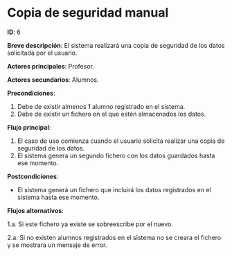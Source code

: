 # Copia de seguridad manual

**ID**: 6

**Breve descripción**: El sistema realizará una copia de seguridad de los datos solicitada por el usuario.


**Actores principales**: Profesor.

**Actores secundarios**: Alumnos.


**Precondiciones**: 

1. Debe de existir almenos 1 alumno registrado en el sistema.
2. Debe de existir un fichero en el que estén almacenados los datos.

**Flujo principal**:

1. El caso de uso comienza cuando el usuario solicita realizar una copia de seguridad de los datos.
2. El sistema genera un segundo fichero con los datos guardados hasta ese momento.

**Postcondiciones**:

- El sistema generá un fichero que incluirá los datos registrados en el sistema hasta ese momento.

**Flujos alternativos**:

1.a. Si este fichero ya existe se sobreescribe por el nuevo.

2.a. Si no existen alumnos registrados en el sistema no se creara el fichero y se mostrara un mensaje de error.
